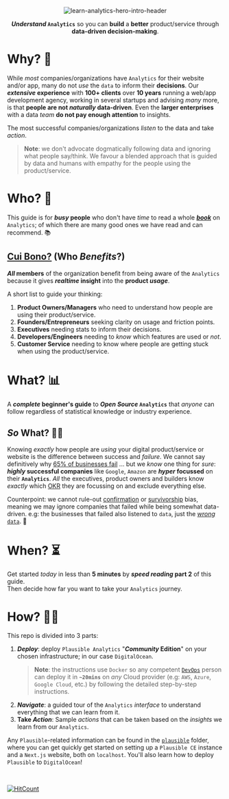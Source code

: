 <div align="center">

![learn-analytics-hero-intro-header](https://github.com/user-attachments/assets/85556b29-db7b-48f6-a302-8efabb91a6e9 "learn analytics title image")

<!-- 
Generated by Flux: https://flux-ai.io/flux-ai/1853783177635409921/
Proompt:
Immerse yourself in a vibrant retro-inspired 8-bit pixel art game intro screen,
presented in landscape orientation.
The scene bursts with dynamic energy at sunrise.
showcase an exciting, animated positive trend analytics graph
emphasises upward trajectory up and to the right!
An eye-catching extra-large title text: "Learn Analytics"
dominates the screen in bold orange, blue, and green hues, drawing viewers in.
invites players to dive into the world of data and analytics. 
-->

**_Understand_ `Analytics`**
so you can **build** a **better** product/service
through **data-driven decision-making**.

</div>

# Why? 💭

While _most_ companies/organizations
have `Analytics` for their
website and/or app,
many do not _use_ the `data`
to inform their **decisions**.
Our **_extensive_ experience** with **100+ clients**
over **10 years** running a web/app development agency,
working in several startups and advising _many_ more,
is that **people are not _naturally_ data-driven**.
Even the **larger enterprises** with a data _team_
**do not pay enough attention** to insights.

The most successful companies/organizations
_listen_ to the data
and take _action_.

> **Note**: we don't advocate
> dogmatically following data
> and ignoring what people say/think.
> We favour a blended approach
> that is guided by data
> and humans with empathy
> for the people using the product/service.

# Who? 👥

This guide is for **_busy_ people**
who don't have _time_
to read a whole
[_**book**_](https://www.amazon.com/s?k=analytics)
on `Analytics`;
of which there are many good ones
we have read and can recommend. 📚

## [Cui Bono?](https://en.wiktionary.org/wiki/cui_bono) (Who _Benefits_?)

**_All_ members** of the organization benefit
from being aware of the `Analytics`
because it gives **_realtime_ insight**
into the **product _usage_**.

A short list to guide your thinking:

1. **Product Owners/Managers** who need to understand
   how people are using their product/service.
2. **Founders/Entrepreneurs** seeking clarity on usage and friction points.
3. **Executives** needing stats to inform their decisions.
4. **Developers/Engineers** needing to _know_ which features are used or _not_.
5. **Customer Service** needing to know where people
   are getting stuck when using the product/service.

# What? 📊

A **_complete_ beginner's guide**
to **_Open Source_ `Analytics`**
that _anyone_ can follow
regardless of statistical knowledge
or industry experience.

## _So_ What? 🤷‍♀️

Knowing _exactly_ how people are _using_
your digital product/service or website
is the difference between success and _failure_.
We cannot say definitively why
[65% of businesses fail](https://www.investopedia.com/financial-edge/1010/top-6-reasons-new-businesses-fail.aspx) ...
but we _know_ one thing for _sure_:
**_highly_ successful companies** like `Google`, `Amazon`
are **_hyper_ focussed** on their **`Analytics`**.
_All_ the executives, product owners and builders know _exactly_
which
[OKR](https://en.wikipedia.org/wiki/Objectives_and_key_results)
they are focussing on and exclude everything else.

Counterpoint: we cannot rule-out
[confirmation](https://en.wikipedia.org/wiki/Confirmation_bias)
or
[survivorship](https://en.wikipedia.org/wiki/Survivorship_bias)
bias, meaning we may ignore companies that failed
while being somewhat data-driven.
e.g: the businesses that failed also listened to `data`,
just the
[_wrong_ `data`](https://www.goodreads.com/quotes/9923896-management-is-doing-things-right-leadership-is-doing-the-right).
💭

# When? ⏳

Get started _today_
in less than **5 minutes**
by **_speed reading_ part 2** of this guide. <br />
Then decide how far you want to take your `Analytics` journey.

# How? 👩‍💻

This repo is divided into 3 parts:

1. **_Deploy_**: deploy `Plausible Analytics` "**_Community_ Edition**"
   on your chosen infrastructure; in our case `DigitalOcean`.
   > **Note**: the instructions use `Docker`
   so any competent
   [`DevOps`](https://github.com/dwyl/learn-devops)
   person can deploy it in **`~20mins`**
   on _any_ Cloud provider
   (e.g: `AWS`, `Azure`, `Google Cloud`, etc.)
   by following the detailed step-by-step instructions.
2. **_Navigate_**: a guided tour of the `Analytics` _interface_
   to understand everything that we can learn from it.
3. **Take _Action_**: Sample _actions_ that can be taken
   based on the _insights_ we learn from our `Analytics`.

Any `Plausible`-related information can be found in the
[`plausible`](./plausible/)
folder,
where you can get quickly get started on setting up a `Plausible CE` instance
and a `Next.js` website,
both on `localhost`.
You'll also learn how to deploy `Plausible` to `DigitalOcean`!

<br />

[![HitCount](https://hits.dwyl.com/dwyl/learn-analytics.svg?style=flat-square)](http://hits.dwyl.com/dwyl/learn-analytics)
